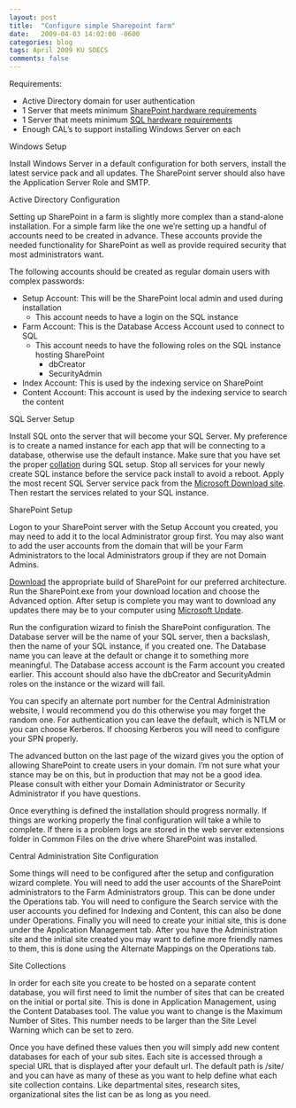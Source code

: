 ```yaml
---
layout: post
title:  "Configure simple Sharepoint farm"
date:   2009-04-03 14:02:00 -0600
categories: blog
tags: April 2009 KU SOECS
comments: false
---
```

Requirements:

* Active Directory domain for user authentication
* 1 Server that meets minimum [SharePoint hardware requirements](http://technet.microsoft.com/en-us/library/cc288751.aspx)
* 1 Server that meets minimum [SQL hardware requirements](http://www.microsoft.com/Sqlserver/2005/en/us/system-requirements.aspx)
* Enough CAL’s to support installing Windows Server on each

Windows Setup

Install Windows Server in a default configuration for both servers, install the latest service pack and all updates. The SharePoint server should also have the Application Server Role and SMTP.

Active Directory Configuration

Setting up SharePoint in a farm is slightly more complex than a stand-alone installation. For a simple farm like the one we’re setting up a handful of accounts need to be created in advance. These accounts provide the needed functionality for SharePoint as well as provide required security that most administrators want.

The following accounts should be created as regular domain users with complex passwords:

* Setup Account: This will be the SharePoint local admin and used during installation
  * This account needs to have a login on the SQL instance
* Farm Account: This is the Database Access Account used to connect to SQL
  * This account needs to have the following roles on the SQL instance hosting SharePoint
    * dbCreator
    * SecurityAdmin
* Index Account: This is used by the indexing service on SharePoint
* Content Account: This account is used by the indexing service to search the content

SQL Server Setup

Install SQL onto the server that will become your SQL Server. My preference is to create a named instance for each app that will be connecting to a database, otherwise use the default instance. Make sure that you have set the proper [collation](http://technet.microsoft.com/en-us/library/cc288970.aspx) during SQL setup. Stop all services for your newly create SQL instance before the service pack install to avoid a reboot. Apply the most recent SQL Server service pack from the [Microsoft Download site](http://www.microsoft.com/downloads/en/results.aspx?freetext=sql+service+pack&displaylang=en&stype=s_basic). Then restart the services related to your SQL instance.

SharePoint Setup

Logon to your SharePoint server with the Setup Account you created, you may need to add it to the local Administrator group first. You may also want to add the user accounts from the domain that will be your Farm Administrators to the local Administrators group if they are not Domain Admins.

[Download](http://technet.microsoft.com/en-us/windowsserver/sharepoint/bb400747.aspx) the appropriate build of SharePoint for our preferred architecture. Run the SharePoint.exe from your download location and choose the Advanced option. After setup is complete you may want to download any updates there may be to your computer using [Microsoft Update](http://update.microsoft.com/).

Run the configuration wizard to finish the SharePoint configuration. The Database server will be the name of your SQL server, then a backslash, then the name of your SQL instance, if you created one. The Database name you can leave at the default or change it to something more meaningful. The Database access account is the Farm account you created earlier. This account should also have the dbCreator and SecurityAdmin roles on the instance or the wizard will fail.

You can specify an alternate port number for the Central Administration website, I would recommend you do this otherwise you may forget the random one. For authentication you can leave the default, which is NTLM or you can choose Kerberos. If choosing Kerberos you will need to configure your SPN properly.

The advanced button on the last page of the wizard gives you the option of allowing SharePoint to create users in your domain. I’m not sure what your stance may be on this, but in production that may not be a good idea. Please consult with either your Domain Administrator or Security Administrator if you have questions.

Once everything is defined the installation should progress normally. If things are working properly the final configuration will take a while to complete. If there is a problem logs are stored in the web server extensions folder in Common Files on the drive where SharePoint was installed.

Central Administration Site Configuration

Some things will need to be configured after the setup and configuration wizard complete. You will need to add the user accounts of the SharePoint administrators to the Farm Administrators group. This can be done under the Operations tab. You will need to configure the Search service with the user accounts you defined for Indexing and Content, this can also be done under Operations. Finally you will need to create your initial site, this is done under the Application Management tab. After you have the Administration site and the initial site created you may want to define more friendly names to them, this is done using the Alternate Mappings on the Operations tab.

Site Collections

In order for each site you create to be hosted on a separate content database, you will first need to limit the number of sites that can be created on the initial or portal site. This is done in Application Management, using the Content Databases tool. The value you want to change is the Maximum Number of Sites. This number needs to be larger than the Site Level Warning which can be set to zero.

Once you have defined these values then you will simply add new content databases for each of your sub sites. Each site is accessed through a special URL that is displayed after your default url. The default path is /site/ and you can have as many of these as you want to help define what each site collection contains. Like departmental sites, research sites, organizational sites the list can be as long as you need.

